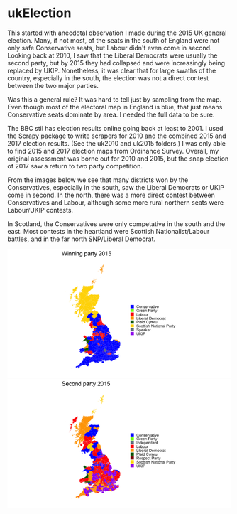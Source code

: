 # ukElection
This started with anecdotal observation I made during the 2015 UK general election. Many, if not most, of the seats in the south of England were not only safe Conservative seats, but Labour didn't even come in second.  Looking back at 2010, I saw that the Liberal Democrats were usually the second party, but by 2015 they had collapsed and were increasingly being replaced by UKIP. Nonetheless, it was clear that for large swaths of the country, especially in the south, the election was not a direct contest between the two major parties.

Was this a general rule? It was hard to tell just by sampling from the map. Even though most of the electoral map in England is blue, that just means Conservative seats dominate by area. I needed the full data to be sure.

The BBC stil has election results online going back at least to 2001. I used the Scrapy package to write scrapers for 2010 and the combined 2015 and 2017 election results. (See the uk2010 and uk2015 folders.) I was only able to find 2015 and 2017 election maps from Ordinance Survey. Overall, my original assessment was borne out for 2010 and 2015, but the snap election of 2017 saw a return to two party competition.

From the images below we see that many districts won by the Conservatives, especially in the south, saw the Liberal Democrats or UKIP come in second. In the north, there was a more direct contest between Conservatives and Labour, although some more rural northern seats were Labour/UKIP contests.

In Scotland, the Conservatives were only competative in the south and the east. Most contests in the heartland were Scottish Nationalist/Labour battles, and in the far north SNP/Liberal Democrat.

![Alt Text](https://github.com/DanielMorton/ukElection/blob/master/Winning%202015.png)
![Alt Text](https://github.com/DanielMorton/ukElection/blob/master/Second%202015.png)
